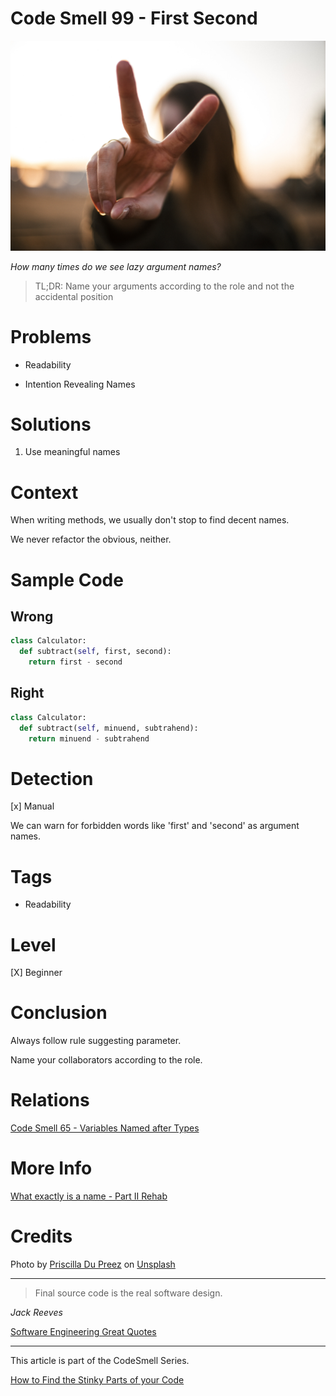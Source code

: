 # Code Smell 99 - First Second

![Code Smell 99 - First Second](Code%20Smell%2099%20-%20First%20Second.jpg)

*How many times do we see lazy argument names?*

> TL;DR: Name your arguments according to the role and not the accidental position

# Problems

- Readability

- Intention Revealing Names

# Solutions

1. Use meaningful names

# Context

When writing methods, we usually don't stop to find decent names.

We never refactor the obvious, neither.

# Sample Code

## Wrong

<!-- [Gist Url](https://gist.github.com/mcsee/552f2a10d660ee37744f111fe9bf6665) -->

```python
class Calculator:
  def subtract(self, first, second):
    return first - second
```

## Right

<!-- [Gist Url](https://gist.github.com/mcsee/bbbc636c7c309c86b4f1114b1f57f6b8) -->

```python
class Calculator:
  def subtract(self, minuend, subtrahend):
    return minuend - subtrahend
```

# Detection

[x] Manual

We can warn for forbidden words like 'first' and 'second' as argument names.

# Tags

- Readability

# Level

[X] Beginner

# Conclusion

Always follow rule suggesting parameter.

Name your collaborators according to the role.

# Relations

[Code Smell 65 - Variables Named after Types](https://github.com/mcsee/Software-Design-Articles/tree/main/Articles/Code%20Smells/Code%20Smell%2065%20-%20Variables%20Named%20after%20Types/readme.md)

# More Info

[What exactly is a name - Part II Rehab](https://github.com/mcsee/Software-Design-Articles/tree/main/Articles/Theory/What%20exactly%20is%20a%20name%20-%20Part%20II%20Rehab/readme.md)

# Credits

Photo by [Priscilla Du Preez](https://unsplash.com/@priscilladupreez) on [Unsplash](https://unsplash.com/s/photos/two)
  
* * *

> Final source code is the real software design.

_Jack Reeves_
 
[Software Engineering Great Quotes](https://github.com/mcsee/Software-Design-Articles/tree/main/Articles/Quotes/Software%20Engineering%20Great%20Quotes/readme.md)

* * *

This article is part of the CodeSmell Series.

[How to Find the Stinky Parts of your Code](https://github.com/mcsee/Software-Design-Articles/tree/main/Articles/Code%20Smells/How%20to%20Find%20the%20Stinky%20parts%20of%20your%20Code/readme.md)